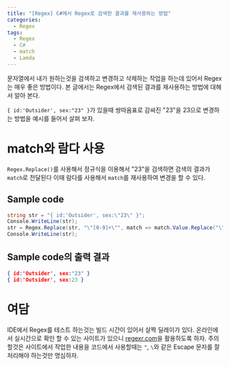 ```yaml
---
title: "[Regex] C#에서 Regex로 검색한 결과를 재사용하는 방법"
categories:
  - Regex
tags:
  - Regex
  - C#
  - match
  - Lamda
---
```


문자열에서 내가 원하는것을 검색하고 변경하고 삭제하는 작업을 하는데 있어서 Regex는 매우 좋은 방법이다. 본 글에서는 Regex에서 검색된 결과를 재사용하는 방법에 대해서 알아 본다.

``` { id:'Outsider', sex:"23" } ```가 있을때 쌍따옴표로 감싸진 "23"을 23으로 변경하는 방법을 예시를 들어서 살펴 보자.

# match와 람다 사용

``` Regex.Replace() ```를 사용해서 정규식을 이용해서 "23"을 검색하면 검색의 결과가 ``` match ```로 전달된다 
이때 람다를 사용해서 ```match```를 재사용하여 변경을 할 수 있다.

## Sample code

```csharp
string str = "{ id:'Outsider', sex:\"23\" }";
Console.WriteLine(str);
str = Regex.Replace(str, "\"[0-9]+\"", match => match.Value.Replace("\"", "")); // 
Console.WriteLine(str);
```

## Sample code의 출력 결과

``` json
{ id:'Outsider', sex:"23" }
{ id:'Outsider', sex:23 }
```

# 여담

IDE에서 Regex를 테스트 하는것는 빌드 시간이 있어서 살짝 딜레이가 있다. 온라인에서 실시간으로 확인 할 수 있는 사이트가 있으니 [regexr.com](https://regexr.com/)을 활용하도록 하자. 주의 할것은 사이트에서 작업한 내용을 코드에서 사용할때는 ```"```, ```\```와 같은 Escape 문자를 잘 처리해야 하는것만 명심하자.